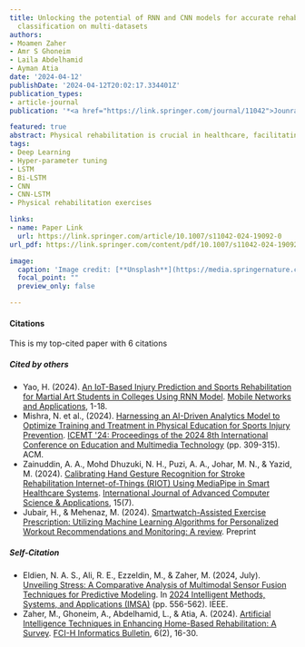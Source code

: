 ```yaml
---
title: Unlocking the potential of RNN and CNN models for accurate rehabilitation exercise
  classification on multi-datasets
authors:
- Moamen Zaher
- Amr S Ghoneim
- Laila Abdelhamid
- Ayman Atia
date: '2024-04-12'
publishDate: '2024-04-12T20:02:17.334401Z'
publication_types:
- article-journal
publication: '*<a href="https://link.springer.com/journal/11042">Jounral of Multimedia Tools and Applications*</a>'

featured: true
abstract: Physical rehabilitation is crucial in healthcare, facilitating recovery from injuries or illnesses and improving overall health. However, a notable global challenge stems from the shortage of professional physiotherapists, particularly acute in some developing countries, where the ratio can be as low as one physiotherapist per 100,000 individuals. To address these challenges and elevate patient care, the field of physical rehabilitation is progressively integrating Computer Vision and Human Activity Recognition (HAR) techniques. Numerous research efforts aim to explore methodologies that assist in rehabilitation exercises and evaluate patient movements, which is crucial as incorrect exercises can potentially worsen conditions. This study investigates applying various deep-learning models for classifying exercises using the benchmark KIMORE and UI-PRMD datasets. Employing Bi-LSTM, LSTM, CNN, and CNN-LSTM, alongside a Random Search for architectural design and Hyper-parameter tuning, our investigation reveals the (CNN) model as the top performer. After applying cross-validation, the technique achieves remarkable mean testing accuracy rates of 93.08% on the KIMORE dataset and 99.7% on the UI-PRMD dataset. This marks a slight improvement of 0.75% and 0.1%, respectively, compared to previous techniques. In addition, expanding beyond exercise classification, this study explores the KIMORE dataset’s utility for disease identification, where the (CNN) model consistently demonstrates an outstanding accuracy of 89.87%, indicating its promising role in both exercises and disease identification within the context of physical rehabilitation.
tags:
- Deep Learning
- Hyper-parameter tuning
- LSTM
- Bi-LSTM
- CNN
- CNN-LSTM
- Physical rehabilitation exercises

links:
- name: Paper Link
  url: https://link.springer.com/article/10.1007/s11042-024-19092-0
url_pdf: https://link.springer.com/content/pdf/10.1007/s11042-024-19092-0.pdf

image:
  caption: 'Image credit: [**Unsplash**](https://media.springernature.com/full/springer-static/image/art%3A10.1007%2Fs11042-024-19092-0/MediaObjects/11042_2024_19092_Fig2_HTML.png?as=webp)'
  focal_point: ""
  preview_only: false

---
```

#### Citations
This is my top-cited paper with 6 citations

##### *Cited by others*
- Yao, H. (2024). [An IoT-Based Injury Prediction and Sports Rehabilitation for Martial Art Students in Colleges Using RNN Model](https://link.springer.com/article/10.1007/s11036-024-02410-z). [Mobile Networks and Applications](https://link.springer.com/journal/11036), 1-18.
-  Mishra, N. et al., (2024). [Harnessing an AI-Driven Analytics Model to Optimize Training and Treatment in Physical Education for Sports Injury Prevention](https://dl.acm.org/doi/10.1145/3678726.3678740). [ICEMT '24: Proceedings of the 2024 8th International Conference on Education and Multimedia Technology](https://dl.acm.org/doi/proceedings/10.1145/3678726) (pp. 309-315). ACM. 
- Zainuddin, A. A., Mohd Dhuzuki, N. H., Puzi, A. A., Johar, M. N., & Yazid, M. (2024). [Calibrating Hand Gesture Recognition for Stroke Rehabilitation Internet-of-Things (RIOT) Using MediaPipe in Smart Healthcare Systems](https://thesai.org/Publications/ViewPaper?Volume=15&Issue=7&Code=ijacsa&SerialNo=56). [International Journal of Advanced Computer Science & Applications](https://thesai.org/Publications/IJACSA), 15(7).
- Jubair, H., & Mehenaz, M. (2024). [Smartwatch-Assisted Exercise Prescription: Utilizing Machine Learning Algorithms for Personalized Workout Recommendations and Monitoring: A review](https://www.researchsquare.com/article/rs-4871091/v1). Preprint


##### *Self-Citation*
- Eldien, N. A. S., Ali, R. E., Ezzeldin, M., & Zaher, M. (2024, July). [Unveiling Stress: A Comparative Analysis of Multimodal Sensor Fusion Techniques for Predictive Modeling](https://ieeexplore.ieee.org/abstract/document/10652655). In [2024 Intelligent Methods, Systems, and Applications (IMSA)](https://ieeexplore.ieee.org/xpl/conhome/10651578/proceeding) (pp. 556-562). IEEE.
- Zaher, M., Ghoneim, A., Abdelhamid, L., & Atia, A. (2024). [Artificial Intelligence Techniques in Enhancing Home-Based Rehabilitation: A Survey](https://fcihib.journals.ekb.eg/article_355604.html?lang=en). [FCI-H Informatics Bulletin](https://fcihib.journals.ekb.eg/?lang=en), 6(2), 16-30.